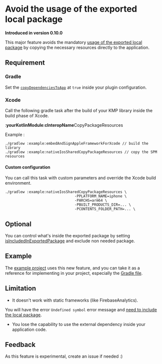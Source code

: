 # Avoid the usage of the exported local package

**Introduced in version 0.10.0**

This major feature avoids the mandatory [usage of the exported local package](https://github.com/frankois944/spm4Kmp/discussions/108) by copying the necessary resources directly to the application.

## Requirement

### Gradle

Set the [`copyDependenciesToApp`](../references/swiftPackageConfig.md#copydependenciestoapp) at `true` inside your plugin configuration.

### Xcode

Call the following gradle task after the build of your KMP library inside the build phase of Xcode.

:**yourKotlinModule**:**cInteropName**CopyPackageResources

Example :

```
./gradlew :example:embedAndSignAppleFrameworkForXcode // build the library
./gradlew :example:nativeIosSharedCopyPackageResources // copy the SPM resources
```

#### Custom configuration

You can call this task with custom parameters and override the Xcode build environment.

```
./gradlew :example:nativeIosSharedCopyPackageResources \
                                -PPLATFORM_NAME=iphone \
                                -PARCHS=arm64 \
                                -PBUILT_PRODUCTS_DIR=... \
                                -PCONTENTS_FOLDER_PATH=... \
```

## Optional

You can control what's inside the exported package by setting [isIncludedInExportedPackage](https://frankois944.github.io/spm4Kmp/section-experimental/copyPackageResources/?q=isIncludedInExportedPackage) and exclude non needed package.

## Example

The [example project](https://github.com/frankois944/spm4Kmp/tree/main/example) uses this new feature, and you can take it as a reference for implementing in your project, especially the [Gradle file](https://github.com/frankois944/spm4Kmp/blob/437f6982a9dffa13ad9f1af7bea846a800cc685e/example/build.gradle.kts#L109-L152).


## Limitation

- It doesn't work with static frameworks (like FirebaseAnalytics).

You will have the error `Undefined symbol` error message and [need to include the local package](https://github.com/frankois944/spm4Kmp/blob/437f6982a9dffa13ad9f1af7bea846a800cc685e/example/build.gradle.kts#L114-L119).

- You lose the capability to use the external dependency inside your application code.

## Feedback

As this feature is experimental, create an issue if needed :) 
